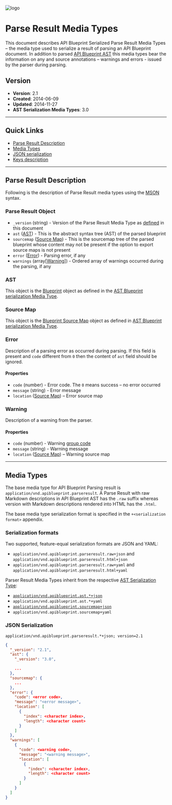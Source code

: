 ![logo](https://raw.github.com/apiaryio/api-blueprint/master/assets/logo_apiblueprint.png)

# Parse Result Media Types
This document describes API Blueprint Serialized Parse Result Media Types – the media type used to serialize a result of parsing an API Blueprint document. In addition to parsed [API Blueprint AST](README.md) this media types bear the information on any and source annotations – warnings and errors - issued by the parser during parsing.

## Version

+ **Version**: 2.1
+ **Created**: 2014-06-09
+ **Updated**: 2014-11-27
+ **AST Serialization Media Types**: 3.0

---

## Quick Links

+ [Parse Result Description](#parse-result-description)
+ [Media Types](#media-types)
+ [JSON serialization](#json-serialization)
+ [Keys description](#keys-description)

---

## Parse Result Description
Following is the description of Parse Result media types using the [MSON](https://github.com/apiaryio/mson) syntax.

### Parse Result Object

- `_version` (string) - Version of the Parse Result Media Type as [defined](#version) in this document
- `ast` ([AST](#ast)) - This is the abstract syntax tree (AST) of the parsed blueprint
- `sourcemap` ([Source Map](#source-map)) - This is the sourcemap tree of the parsed blueprint whose content may not be present if the option to export source maps is not present
- `error` ([Error](#error)) - Parsing error, if any
- `warnings` (array[[Warning](#warning)]) - Ordered array of warnings occurred during the parsing, if any

### AST
This object is the [Blueprint](README.md#blueprint-object) object as defined in the [AST Blueprint serialization Media Type](https://github.com/apiaryio/api-blueprint-ast).

### Source Map
This object is the [Blueprint Source Map](README.md#blueprint-source-map) object as defined in [AST Blueprint serialization Media Type](https://github.com/apiaryio/api-blueprint-ast).

### Error

Description of a parsing error as occurred during parsing. If this field is present and `code` different from `0` then the content of `ast` field should be ignored.

#### Properties

+ `code` (number) - Error code. The `0` means success – no error occurred
+ `message` (string) - Error message
+ `location` ([Source Map](README.md#source-map)) – Error source map

### Warning

Description of a warning from the parser.

#### Properties

+ `code` (number) - Warning [group code](https://github.com/apiaryio/snowcrash/blob/master/src/SourceAnnotation.h#L115)
+ `message` (string) - Warning message
+ `location` ([Source Map](README.md#source-map)) – Warning source map

---

## Media Types

The base media type for API Blueprint Parsing result is `application/vnd.apiblueprint.parseresult`. A Parse Result with raw Markdown descriptions in API Blueprint AST has the `.raw` suffix whereas version with Markdown descriptions rendered into HTML has the `.html`.

The base media type serialization format is specified in the `+<serialization format>` appendix.

### Serialization formats

Two supported, feature-equal serialization formats are JSON and YAML:

+ `application/vnd.apiblueprint.parseresult.raw+json` and `application/vnd.apiblueprint.parseresult.html+json`
+ `application/vnd.apiblueprint.parseresult.raw+yaml` and `application/vnd.apiblueprint.parseresult.html+yaml`

Parser Result Media Types inherit from the respective [AST Serialization Type](README.md):

+ [`application/vnd.apiblueprint.ast.*+json`](#json-serialization)
+ `application/vnd.apiblueprint.ast.*+yaml`
+ [`application/vnd.apiblueprint.sourcemap+json`](#json-serialization)
+ `application/vnd.apiblueprint.sourcemap+yaml`

### JSON Serialization

`application/vnd.apiblueprint.parseresult.*+json; version=2.1`

```json
{
  "_version": "2.1",
  "ast": {
    "_version": "3.0",

    ...
  },
  "sourcemap": {
    ...
  },
  "error": {
    "code": <error code>,
    "message": "<error message>",
    "location": [
      {
        "index": <character index>,
        "length": <character count>
      }
    ]
  },
  "warnings": [
    {
      "code": <warning code>,
      "message": "<warning message>",
      "location": [
        {
          "index": <character index>,
          "length": <character count>
        }
      ]
    }
  ]
}
```
